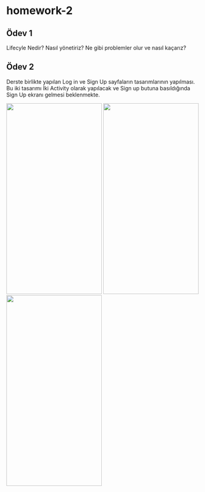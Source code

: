 # homework-2

## Ödev 1 

Lifecyle Nedir? Nasıl yönetiriz? Ne gibi problemler olur ve nasıl kaçarız?

## Ödev 2

Derste birlikte yapılan Log in ve Sign Up sayfaların tasarımlarının yapılması. Bu iki tasarımı İki Activity olarak yapılacak ve Sign up butuna basıldığında Sign Up ekranı gelmesi beklenmekte.

<p float="left">
  <img src="https://user-images.githubusercontent.com/78666794/192819106-4c2e7ff7-4d34-455e-ae04-680f8f4f0a76.gif" width="250" height="500"/>
  <img src="https://user-images.githubusercontent.com/78666794/192783878-d8771bd9-9bc0-45f9-b4d3-eab54e6a5cfc.png" width="250" height="500"/>
  <img src="https://user-images.githubusercontent.com/78666794/192783896-3e4534fa-76c1-412d-aa0b-7615833428fd.png" width="250" height="500"/>
</p>
